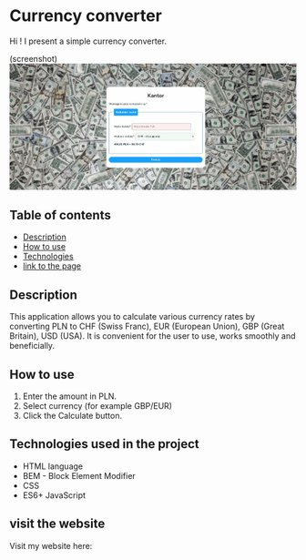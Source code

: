 # Currency converter

Hi ! I present a simple currency converter.

(screenshot)
![website preview](images/Currency.gif) 

## Table of contents
- [Description](#description)
- [How to use](#How-to-use)
- [Technologies](#Technologies-used-in-the-project)
- [link to the page](#visit-the-website)

## Description
This application allows you to calculate various currency rates by converting PLN to CHF (Swiss Franc), EUR (European Union), GBP (Great Britain), USD (USA). It is convenient for the user to use, works smoothly and beneficially.

## How to use
1. Enter the amount in PLN.
2. Select currency (for example GBP/EUR)
3. Click the Calculate button.

## Technologies used in the project
- HTML language
- BEM - Block Element Modifier
- CSS
- ES6+ JavaScript

## visit the website
Visit my website here:

